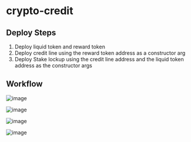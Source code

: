 # crypto-credit

## Deploy Steps

1. Deploy liquid token and reward token
2. Deploy credit line using the reward token address as a constructor arg
3. Deploy Stake lockup using the credit line address and the liquid token address as the constructor args

## Workflow

![image](https://github.com/user-attachments/assets/f7ad107e-9ddd-40c3-b04f-cbe8669ae70a)

![image](https://github.com/user-attachments/assets/fb5c81cd-cf0d-43c3-9c8a-8937784168b7)

![image](https://github.com/user-attachments/assets/007f4aaa-43fb-4ce2-9c28-19a092e99dc1)

![image](https://github.com/user-attachments/assets/7338619f-c9fd-4187-b632-c25f4b11aa34)




